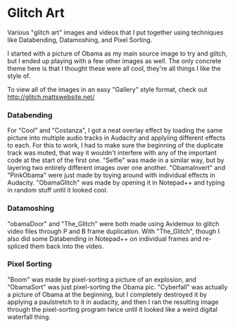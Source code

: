 # Glitch Art 

Various "glitch art" images and videos that I put together using techniques like Databending, Datamoshing, and Pixel Sorting.

I started with a picture of Obama as my main source image to try and glitch, but I ended up playing with a few other images as well.
The only concrete theme here is that I thought these were all cool, they're all things I like the style of.

To view all of the images in an easy "Gallery" style format, check out http://glitch.mattswebsite.net/ 

### Databending
For "Cool" and "Costanza", I got a neat overlay effect by loading the same picture into multiple audio tracks in Audacity and applyiing different effects to each.  For this to work, I had to make sure the beginning of the duplicate track was muted, that way it wouldn't interfere with any of the important code at the start of the first one.
"Selfie" was made in a similar way, but by layering two entirely different images over one another.
"ObamaInvert" and "PinkObama" were just made by toying around with individual effects in Audacity.
"ObamaGlitch" was made by opening it in Notepad++ and typing in random stuff until it looked cool.

### Datamoshing
"obamaDoor" and "The_Glitch" were both made using Avidemux to glitch video files through P and B frame duplication.
With "The_Glitch", though I also did some Databending in Notepad++ on individual frames and re-spliced them back into the video.

### Pixel Sorting
"Boom" was made by pixel-sorting a picture of an explosion, and "ObamaSort" was just pixel-sorting the Obama pic.
"Cyberfall" was actually a picture of Obama at the beginning, but I completely destroyed it by applying a paulstretch to it in audacity, and then I ran the resulting image through the pixel-sorting program twice until it looked like a weird digital waterfall thing.
